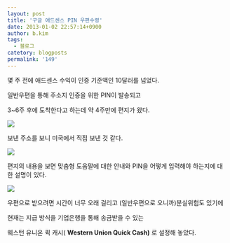 ```yaml
---
layout: post
title: '구글 애드센스 PIN 우편수령'
date: 2013-01-02 22:57:14+0900
author: b.kim
tags:
  - 블로그
catetory: blogposts
permalink: '149'
---
```



  

  

  

몇 주 전에 애드센스 수익이 인증 기준액인 10달러를 넘었다.

일반우편을 통해 주소지 인증을 위한 PIN이 발송되고

3~6주 후에 도착한다고 하는데 약 4주만에 편지가 왔다.

![](https://raw.githubusercontent.com/tibyte/blog-res/master/legacy/149/0.png)

  

  

  

보낸 주소를 보니 미국에서 직접 보낸 것 같다.

![](https://raw.githubusercontent.com/tibyte/blog-res/master/legacy/149/1.jpeg)

  

  

  

  

편지의 내용을 보면 맞춤형 도움말에 대한 안내와 PIN을 어떻게 입력해야 하는지에 대한 설명이 있다.

![](https://raw.githubusercontent.com/tibyte/blog-res/master/legacy/149/2.jpeg)

  

우편으로 받으려면 시간이 너무 오래 걸리고 (일반우편으로 오니까)분실위험도 있기에

현재는 지급 방식을 기업은행을 통해 송금받을 수 있는  

웨스턴 유니온 퀵 캐시( **Western Union Quick Cash)** 로 설정해 놓았다.

  

  

  

  

  

  

  


